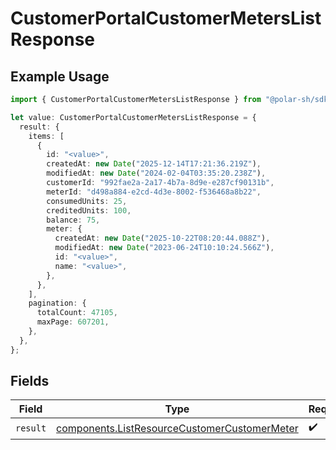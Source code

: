 # CustomerPortalCustomerMetersListResponse

## Example Usage

```typescript
import { CustomerPortalCustomerMetersListResponse } from "@polar-sh/sdk/models/operations/customerportalcustomermeterslist.js";

let value: CustomerPortalCustomerMetersListResponse = {
  result: {
    items: [
      {
        id: "<value>",
        createdAt: new Date("2025-12-14T17:21:36.219Z"),
        modifiedAt: new Date("2024-02-04T03:35:20.238Z"),
        customerId: "992fae2a-2a17-4b7a-8d9e-e287cf90131b",
        meterId: "d498a884-e2cd-4d3e-8002-f536468a8b22",
        consumedUnits: 25,
        creditedUnits: 100,
        balance: 75,
        meter: {
          createdAt: new Date("2025-10-22T08:20:44.088Z"),
          modifiedAt: new Date("2023-06-24T10:10:24.566Z"),
          id: "<value>",
          name: "<value>",
        },
      },
    ],
    pagination: {
      totalCount: 47105,
      maxPage: 607201,
    },
  },
};
```

## Fields

| Field                                                                                                        | Type                                                                                                         | Required                                                                                                     | Description                                                                                                  |
| ------------------------------------------------------------------------------------------------------------ | ------------------------------------------------------------------------------------------------------------ | ------------------------------------------------------------------------------------------------------------ | ------------------------------------------------------------------------------------------------------------ |
| `result`                                                                                                     | [components.ListResourceCustomerCustomerMeter](../../models/components/listresourcecustomercustomermeter.md) | :heavy_check_mark:                                                                                           | N/A                                                                                                          |